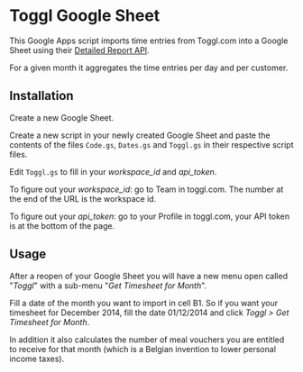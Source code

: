 # Toggl Google Sheet

This Google Apps script imports time entries from Toggl.com into a Google Sheet using their [Detailed Report API](https://github.com/toggl/toggl_api_docs/blob/master/reports/detailed.md).

For a given month it aggregates the time entries per day and per customer.

## Installation
Create a new Google Sheet.

Create a new script in your newly created Google Sheet and paste the contents of the files `Code.gs`, `Dates.gs` and `Toggl.gs` in their respective script files.

Edit `Toggl.gs` to fill in your *workspace_id* and *api_token*.

To figure out your *workspace_id*: go to Team in toggl.com. The number at the end of the URL is the workspace id.

To figure out your *api_token*: go to your Profile in toggl.com, your API token is at the bottom of the page.

## Usage
After a reopen of your Google Sheet you will have a new menu open called "*Toggl*" with a sub-menu "*Get Timesheet for Month*". 

Fill a date of the month you want to import in cell B1. So if you want your timesheet for December 2014, fill the date 01/12/2014 and click *Toggl > Get Timesheet for Month*.

In addition it also calculates the number of meal vouchers you are entitled to receive for that month (which is a Belgian invention to lower personal income taxes).


